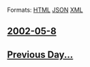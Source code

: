 
Formats: [HTML](2002/05/8/index.html)  [JSON](2002/05/8/index.json)  [XML](2002/05/8/index.xml)  

## [2002-05-8](/news/2002/05/8/index.md)

## [Previous Day...](/news/2002/05/7/index.md)

